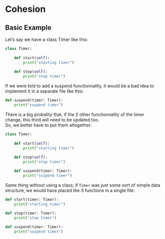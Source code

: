 # Cohesion

## Basic Example

Let’s say we have a class Timer like this:

```python
class Timer:
    
    def start(self):
        print("starting timer")
        
    def stop(self):
        print("stop timer")
```

If we were told to add a suspend functionnality, it would be a bad
idea to implement it in a separate file like this:

```python
def suspend(timer: Timer):
    print("suspend timer")
```

There is a big probality that, if the 2 other functionnality of the
timer change, this third will need to be updated too.  
So, we better have to put them altogether:

```python
class Timer:
    
    def start(self):
        print("starting timer")
        
    def stop(self):
        print("stop timer")

    def suspend(timer: Timer):
        print("suspend timer")
```

Same thing without using a class; if `Timer` was just some sort of
simple data structure, we would have placed the 3 functions in a single file:

```python
def start(timer: Timer):
    print("starting timer")
    
def stop(timer: Timer):
    print("stop timer")

def suspend(timer: Timer):
    print("suspend timer")
```